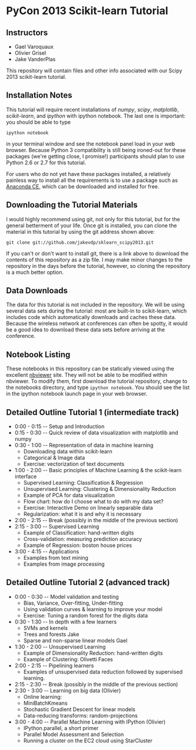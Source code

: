PyCon 2013 Scikit-learn Tutorial
================================

Instructors
-----------
- Gael Varoquaux
- Olivier Grisel
- Jake VanderPlas

This repository will contain files and other info associated with our Scipy
2013 scikit-learn tutorial.

Installation Notes
------------------
This tutorial will require recent installations of *numpy*, *scipy*,
*matplotlib*, *scikit-learn*, and *ipython* with ipython notebook.
The last one is important: you should be able to type

    ipython notebook

in your terminal window and see the notebook panel load in your web browser.
Because Python 3 compatibility is still being ironed-out for these packages
(we're getting close, I promise!) participants should plan to use Python 2.6
or 2.7 for this tutorial.

For users who do not yet have these  packages installed, a relatively
painless way to install all the requirements is to use a package such as
[Anaconda CE](http://store.continuum.io/ "Anaconda CE"), which can be
downloaded and installed for free.

Downloading the Tutorial Materials
----------------------------------
I would highly recommend using git, not only for this tutorial, but for the
general betterment of your life.  Once git is installed, you can clone the
material in this tutorial by using the git address shown above:

    git clone git://github.com/jakevdp/sklearn_scipy2013.git

If you can't or don't want to install git, there is a link above to download
the contents of this repository as a zip file.  I may make minor changes to
the repository in the days before the tutorial, however, so cloning the
repository is a much better option.

Data Downloads
--------------
The data for this tutorial is not included in the repository.  We will be
using several data sets during the tutorial: most are built-in to
scikit-learn, which
includes code which automatically downloads and caches these
data.  Because the wireless network
at conferences can often be spotty, it would be a good idea to download these
data sets before arriving at the conference.


Notebook Listing
----------------
These notebooks in this repository can be statically viewed using the
excellent [nbviewer](http://nbviewer.ipython.org) site.  They will not
be able to be modified within nbviewer.  To modify them, first download
the tutorial repository, change to the notebooks directory, and type
``ipython notebook``.  You should see the list in the ipython notebook
launch page in your web browser.


Detailed Outline Tutorial 1 (intermediate track)
------------------------------------------------
- 0:00 - 0:15 -- Setup and Introduction
- 0:15 - 0:30 -- Quick review of data visualization with matplotlib and numpy
- 0:30 - 1:00 -- Representation of data in machine learning
  + Downloading data within scikit-learn
  + Categorical & Image data
  + Exercise: vectorization of text documents
- 1:00 - 2:00 -- Basic principles of Machine Learning & the scikit-learn interface
  + Supervised Learning: Classification & Regression
  + Unsupervised Learning: Clustering & Dimensionality Reduction
  + Example of PCA for data visualization
  + Flow chart: how do I choose what to do with my data set?
  + Exercise: Interactive Demo on linearly separable data
  + Regularization: what it is and why it is necessary
- 2:00 - 2:15 -- Break (possibly in the middle of the previous section)
- 2:15 - 3:00 -- Supervised Learning
  + Example of Classification: hand-written digits
  + Cross-validation: measuring prediction accuracy
  + Example of Regression: boston house prices
- 3:00 - 4:15 -- Applications
  + Examples from text mining
  + Examples from image processing


Detailed Outline Tutorial 2 (advanced track)
--------------------------------------------
- 0:00 - 0:30 -- Model validation and testing
  + Bias, Variance, Over-fitting, Under-fitting
  + Using validation curves & learning  to improve your model
  + Exercise: Tuning a random forest for the digits data
- 0:30 - 1:30 -- In depth with a few learners
  + SVMs and kernels
  + Trees and forests  Jake
  + Sparse and non-sparse linear models  Gael
- 1:30 - 2:00 -- Unsupervised Learning
  + Example of Dimensionality Reduction: hand-written digits
  + Example of Clustering: Olivetti Faces
- 2:00 - 2:15 -- Pipelining learners
  + Examples of unsupervised data reduction followed by supervised learning.
- 2:15 - 2:30 -- Break (possibly in the middle of the previous section)
- 2:30 - 3:00 -- Learning on big data (Olivier)
  + Online learning:
  + MiniBatchKmeans
  + Stochastic Gradient Descent for linear models
  + Data-reducing transforms: random-projections
- 3:00 - 4:00 -- Parallel Machine Learning with IPython  (Olivier)
  + IPython.parallel, a short primer
  + Parallel Model Assessment and Selection
  + Running a cluster on the EC2 cloud using StarCluster
